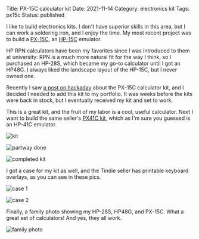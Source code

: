 Title: PX-15C calculator kit
Date: 2021-11-14
Category: electronics kit
Tags: px15c
Status: published

I like to build electronics kits.  I don't have superior skills in this area, but I can work a soldering iron,
and I enjoy the time.  My most recent project was to build a [PX-15C](https://www.tindie.com/products/hobbystone/px-15c-an-hp15c-emulator/),
an [HP-15C](http://mycalcdb.free.fr/main.php?l=0&id=815) emulator.

HP RPN calculators have been my favorites since I was introduced to them at university: RPN is a much more natural fit for the
way I think, so I purchased an HP-28S, which became my go-to calculator until I got an HP48G.  I always liked the landscape layout of the
HP-15C, but I never owned one.

Recently I saw [a post on hackaday](https://hackaday.com/2021/08/31/calculate-like-its-1989-with-this-hp15c-emulator/) about
the PX-15C calculator kit, and I decided I needed to add this kit to my portfolio.  It was weeks before the kits were back in stock,
but I eventually received my kit and set to work.

This is a great kit, and the fruit of my labor is a cool, useful calculator.  Next I want to build the same seller's [PX41C kit](https://www.tindie.com/products/hobbystone/px41c-an-hp41c-hardware-emulator/),
which as I'm sure you guessed is an HP-41C emulator.

![kit](/images/px15c/parts.jpg)

![partway done](/images/px15c/in-progress.jpg)

![completed kit](/images/px15c/done.jpg)

I got a case for my kit as well, and the Tindie seller has printable keyboard overlays, as you can see in these pics.

![case 1](/images/px15c/case1.jpg)

![case 2](/images/px15c/case2.jpg)

Finally, a family photo showing my HP-28S, HP48G, and PX-15C.  What a great set of calculators!  And yes, they all work.

![family photo](/images/px15c/all3.jpg)
